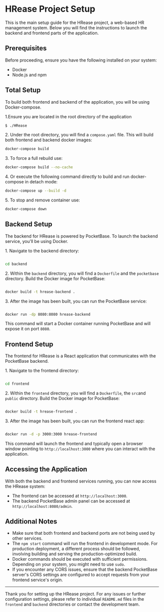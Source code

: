 # HRease Project Setup

This is the main setup guide for the HRease project, a web-based HR management system. Below you will find the instructions to launch the backend and frontend parts of the application.

## Prerequisites

Before proceeding, ensure you have the following installed on your system:

- Docker
- Node.js and npm

## Total Setup
To build both frontend and backend of the application, you will be using Docker-compose.

1\.Ensure you are located in the root directory of the application

```sh
$ ./HRease
```

2\. Under the root directory, you will find a `compose.yaml` file. This will build both frontend and backend docker images:
```sh
docker-compose build
```

3\. To force a full rebuild use:
```sh
docker-compose build --no-cache
```

4\. Or execute the following command directly to build and run docker-compose in detach mode:
```sh
docker-compose up --build -d
```

5\. To stop and remove container use:
```sh
docker-compose down
```

## Backend Setup

The backend for HRease is powered by PocketBase. To launch the backend service, you'll be using Docker.

1\. Navigate to the backend directory:

```sh

cd backend

```

2\. Within the `backend` directory, you will find a `Dockerfile` and the `pocketbase` directory. Build the Docker image for PocketBase:

```sh

docker build -t hrease-backend .

```

3\. After the image has been built, you can run the PocketBase service:

```sh

docker run -dp 8080:8080 hrease-backend

```

This command will start a Docker container running PocketBase and will expose it on port `8080`.

## Frontend Setup

The frontend for HRease is a React application that communicates with the PocketBase backend.

1\. Navigate to the frontend directory:

```sh

cd frontend

```

2\. Within the `frontend` directory, you will find a `Dockerfile`, the `src`and `public` directory. Build the Docker image for PocketBase:

```sh

docker build -t hrease-frontend .

```

3\. After the image has been built, you can run the frontend react app:

```sh

docker run -d -p 3000:3000 hrease-frontend

```

This command will launch the frontend and typically open a browser window pointing to `http://localhost:3000` where you can interact with the application.

## Accessing the Application

With both the backend and frontend services running, you can now access the HRease system:

- The frontend can be accessed at `http://localhost:3000`.
- The backend PocketBase admin panel can be accessed at `http://localhost:8080/admin`.

## Additional Notes

- Make sure that both frontend and backend ports are not being used by other services.
- The `npm start` command will run the frontend in development mode. For production deployment, a different process should be followed, involving building and serving the production-optimized build.
- Docker commands should be executed with sufficient permissions. Depending on your system, you might need to use `sudo`.
- If you encounter any CORS issues, ensure that the backend PocketBase server's CORS settings are configured to accept requests from your frontend service's origin.

---

Thank you for setting up the HRease project. For any issues or further configuration settings, please refer to individual `README.md` files in the `frontend` and `backend` directories or contact the development team.